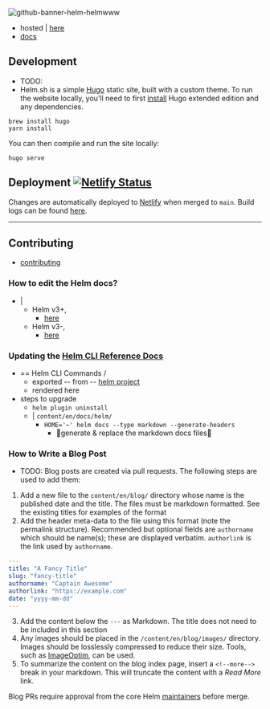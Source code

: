![github-banner-helm-helmwww](https://user-images.githubusercontent.com/686194/68531441-f4ad4e00-02c6-11ea-982b-74d7c3ff0071.png)


* hosted | [here](https://helm.sh/)
* [docs](content/en)

## Development

* TODO: 
* Helm.sh is a simple [Hugo](https://gohugo.io/) static site, built with a custom theme. To run the website locally, you'll need to first [install](https://gohugo.io/getting-started) Hugo extended edition and any dependencies.

```
brew install hugo
yarn install
```

You can then compile and run the site locally:

```
hugo serve
```

## Deployment [![Netlify Status](https://api.netlify.com/api/v1/badges/8ffabb30-f2f4-45cc-b0fa-1b4adda00b5e/deploy-status)](https://app.netlify.com/sites/helm-merge/deploys)

Changes are automatically deployed to [Netlify](https://app.netlify.com/sites/helm-merge/deploys) when merged to `main`. Build logs can be found [here](https://app.netlify.com/sites/helm-merge/deploys).


---

## Contributing

* [contributing](https://github.com/helm/helm/blob/main/CONTRIBUTING.md#sign-your-work)

### How to edit the Helm docs?

* | 
  * Helm v3+,
    * [here](/content/en/docs/)
  * Helm v3-,
    * [here](https://github.com/helm/helm/tree/dev-v2/docs)

### Updating the [Helm CLI Reference Docs](content/en/docs/helm)

* == Helm CLI Commands / 
  * exported -- from -- [helm project](https://github.com/helm/helm/blob/a6b2c9e2126753f6f94df231e89b2153c2862764/cmd/helm/root.go#L169)
  * rendered here
* steps to upgrade
  * `helm plugin uninstall`
  * | `content/en/docs/helm/`
    * `HOME='~' helm docs --type markdown --generate-headers`
      * 👀generate & replace the markdown docs files👀

### How to Write a Blog Post
* TODO:
Blog posts are created via pull requests. The following steps are used to add them:

1) Add a new file to the `content/en/blog/` directory whose name is the published date and the title. The files must be markdown formatted. See the existing titles for examples of the format
2) Add the header meta-data to the file using this format (note the permalink structure). Recommended but optional fields are `authorname` which should be name(s); these are displayed verbatim. `authorlink` is the link used by `authorname`.

```yaml
---
title: "A Fancy Title"
slug: "fancy-title"
authorname: "Captain Awesome"
authorlink: "https://example.com"
date: "yyyy-mm-dd"
---
```

3) Add the content below the `---` as Markdown. The title does not need to be included in this section
4) Any images should be placed in the `/content/en/blog/images/` directory. Images should be losslessly compressed to reduce their size. Tools, such as [ImageOptim](https://imageoptim.com/), can be used.
5) To summarize the content on the blog index page, insert a `<!--more-->` break in your markdown. This will truncate the content with a _Read More_ link.

Blog PRs require approval from the core Helm [maintainers](https://github.com/helm/helm/blob/main/OWNERS) before merge.

